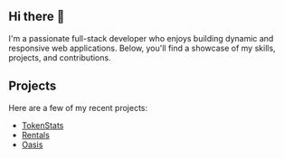 ## Hi there 👋
 I'm a passionate full-stack developer who enjoys building dynamic and responsive web applications. Below, you'll find a showcase of my skills, projects, and contributions.

## Projects

Here are a few of my recent projects:

- [TokenStats](https://github.com/parikshit-sh/token-stats-crypto)
- [Rentals](https://github.com/parikshit-sh/car-rental)
- [Oasis](https://github.com/parikshit-sh/Ecommerce-OASIS)
